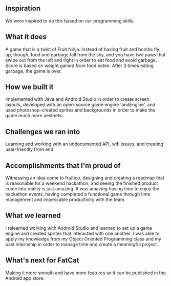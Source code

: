 ## Inspiration
We were inspired to do this based on our programming skills.

## What it does
A game that is a twist of Fruit Ninja. Instead of having fruit and bombs fly up, though, food and garbage fall from the sky, and you have two paws that swipe out from the left and right in order to eat food and avoid garbage. Score is based on weight gained from food eaten. After 3 times eating garbage, the game is over.

## How we built it
Implemented with Java and Android Studio in order to create screen layouts, developed with an open-source game engine 'andEngine', and used photoshop-created sprites and backgrounds in order to make the game much more aesthetic.

## Challenges we ran into
Learning and working with an undocumented API, wifi issues, and creating user-friendly front end.

## Accomplishments that I'm proud of
Witnessing an idea come to fruition, designing and creating a roadmap that is reasonable for a weekend hackathon, and seeing the finished product come into reality is just amazing. It was amazing having time to enjoy the hackathon events, having completed a functional game through time management and impeccable productivity with the team.

## What we learned
I relearned working with Android Studio and learned to set up a game engine and created sprites that interacted with one another. I was able to apply my knowledge from my Object Oriented Programming class and my past internship in order to manage time and create a meaningful project.

## What's next for FatCat
Making it more smooth and have more features so it can be published in the Android app store.
